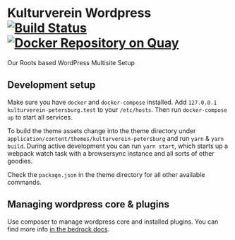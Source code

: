 # Kulturverein Wordpress [![Build Status](https://travis-ci.com/freiraumpetersburg/wordpress.svg?branch=master)](https://travis-ci.com/freiraumpetersburg/wordpress) [![Docker Repository on Quay](https://quay.io/repository/kulturvereinpetersburg/wordpress/status "Docker Repository on Quay")](https://quay.io/repository/kulturvereinpetersburg/wordpress)

Our Roots based WordPress Multisite Setup

## Development setup

Make sure you have `docker` and `docker-compose` installed. Add `127.0.0.1 kulturverein-petersburg.test` to your `/etc/hosts`. Then run `docker-compose up` to start all services.

To build the theme assets change into the theme directory under `application/content/themes/kulturverein-petersburg` and run `yarn` & `yarn build`. During active development you can run `yarn start`, which starts up a webpack watch task with a browsersync instance and all sorts of other goodies.

Check the `package.json` in the theme directory for all other available commands.

## Managing wordpress core & plugins

Use composer to manage wordpress core and installed plugins. You can find more info [in the bedrock docs](https://roots.io/bedrock/docs/composer/).
